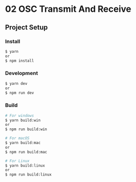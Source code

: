 # 02 OSC Transmit And Receive

## Project Setup

### Install

```bash
$ yarn
or
$ npm install
```

### Development

```bash
$ yarn dev
or
$ npm run dev
```

### Build

```bash
# For windows
$ yarn build:win
or
$ npm run build:win

# For macOS
$ yarn build:mac
or
$ npm run build:mac

# For Linux
$ yarn build:linux
or
$ npm run build:linux
```
